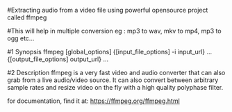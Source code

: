 #Extracting audio from a video file using powerful opensource project called ffmpeg 

#This will help  in multiple conversion eg : mp3 to wav, mkv to mp4, mp3 to ogg etc...
 
#1 Synopsis
ffmpeg [global_options] {[input_file_options] -i input_url} ... {[output_file_options] output_url} ...

#2 Description
ffmpeg is a very fast video and audio converter that can also grab from a live audio/video source.
 It can also convert between arbitrary sample rates and resize video on the fly with a high quality polyphase filter.
 
 for documentation, find it at: https://ffmpeg.org/ffmpeg.html
